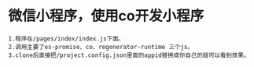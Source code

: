 # 微信小程序，使用co开发小程序
    1.程序在/pages/index/index.js下面。
    2.调用主要了es-promise、co、regenerator-runtime 三个js。
    3.clone后直接把/project.config.json里面的appid替换成你自己的就可以看到效果。